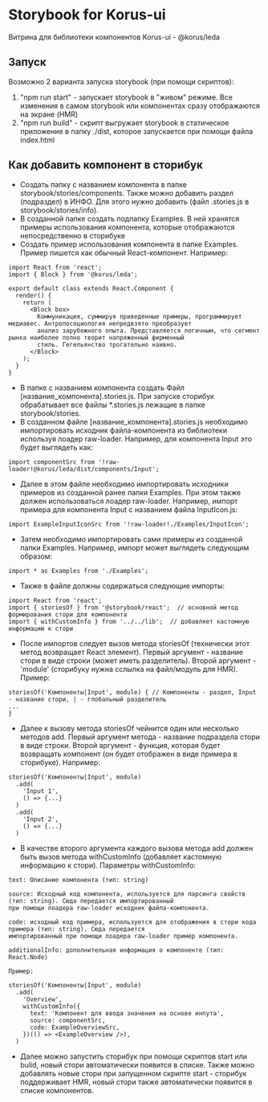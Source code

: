 # Storybook for Korus-ui

Витрина для библиотеки компонентов Korus-ui - @korus/leda

## Запуск

Возможно 2 варианта запуска storybook (при помощи скриптов):
1. "npm run start" - запускает storybook в "живом" режиме. Все изменения в самом storybook или компонентах сразу отображаются на экране (HMR)
2. "npm run build" - скрипт выгружает storybook в статическое приложение в папку ./dist, которое запускается при помощи файла index.html

## Как добавить компонент в сторибук

- Создать папку с названием компонента в папке storybook/stоries/components. Также можно добавить раздел (подраздел) в
ИНФО. Для этого нужно добавить (файл .stories.js в storybook/stоries/info).
- В созданной папке создать подпапку Examples. В ней хранятся примеры использования компонента, которые отображаются
непосредственно в сторибуке
- Создать пример использования компонента в папке Examples. Пример пишется как обычный React-компонент. Например:

```
import React from 'react';
import { Block } from '@korus/leda';

export default class extends React.Component {
  render() {
    return (
      <Block box>
        Коммуникация, суммируя приведенные примеры, программирует медиавес. Антропосоциология непредвзято преобразует
        анализ зарубежного опыта. Представляется логичным, что сегмент рынка наиболее полно творит напряженный фирменный
        стиль. Гегельянство трогательно наивно.
      </Block>
    );
  }
}
```

- В папке с названием компонента создать Файл [название_компонента].stories.js. При запуске сторибук обрабатывает все
файлы *.stories.js лежащие в папке storybook/stоries.
- В созданном файле [название_компонента].stories.js необходимо импортировать исходник файла-компонента из библиотеки
используя лоадер raw-loader. Например, для компонента Input это будет выглядеть как:

```
import componentSrc from '!raw-loader!@korus/leda/dist/components/Input';
```

- Далее в этом файле необходимо импортировать исходники примеров из созданной ранее папки Examples. При этом также
должен использоваться лоадер raw-loader. Например, импорт примера для компонента Input с названием файла InputIcon.js:

```
import ExampleInputIconSrc from '!raw-loader!./Examples/InputIcon';
```

- Затем необходимо импортировать сами примеры из созданной папки Examples. Например, импорт может выглядеть следующим
образом:

```
import * as Examples from './Examples';
```

- Также в файле должны содержаться следующие импорты:

```
import React from 'react';
import { storiesOf } from '@storybook/react';  // основной метод формирования стори для компонента
import { withCustomInfo } from '../../lib';  // добавляет кастомную информацию к стори
```

- После импортов следует вызов метода storiesOf (технически этот метод возвращает React элемент). Первый аргумент -
название стори в виде строки (может иметь разделитель). Второй аргумент - 'module' (сторибуку нужна сслылка на
файл/модуль для HMR). Пример:

```
storiesOf('Компоненты|Input', module) { // Компоненты - раздел, Input - название стори, | - глобальный разделитель
...
}
```

- Далее к вызову метода storiesOf чейнится один или несколько методов add. Первый аргумент метода - название подраздела
стори в виде строки. Второй аргумент - функция, которая будет возвращать компонент (он будет отображен в виде примера в
сторибуке). Например:

```
storiesOf('Компоненты|Input', module)
  .add(
    'Input 1',
    () => {...}
  )
  .add(
    'Input 2',
    () => {...}
  )
```

- В качестве второго аргумента каждого вызова метода add должен быть вызов метода withCustomInfo (добавляет кастомную 
информацию к стори). Параметры withCustomInfo:

```
text: Описание компонента (тип: string)

source: Исходный код компонента, используется для парсинга свойств (тип: string). Сюда передается импортированный
при помощи лоадера raw-loader исходник файла-компонента.

code: исходный код примера, используется для отображения в стори кода примера (тип: string). Сюда передается
импортированный при помощи лоадера raw-loader пример компонента.

additionalInfo: дополнительная информация о компоненте (тип: React.Node)

Пример:

storiesOf('Компоненты|Input', module)
  .add(
    'Overview',
    withCustomInfo({
      text: 'Компонент для ввода значения на основе инпута',
      source: componentSrc,
      code: ExampleOverviewSrc,
    })(() => <ExampleOverview />),
  )
```

- Далее можно запустить сторибук при помощи скриптов start или bulid, новый стори автоматически появится в списке.
Также можно добавлять новые стори при запущенном скрипте start - сторибук поддерживает HMR, новый стори также
автоматически появится в списке компонентов.
